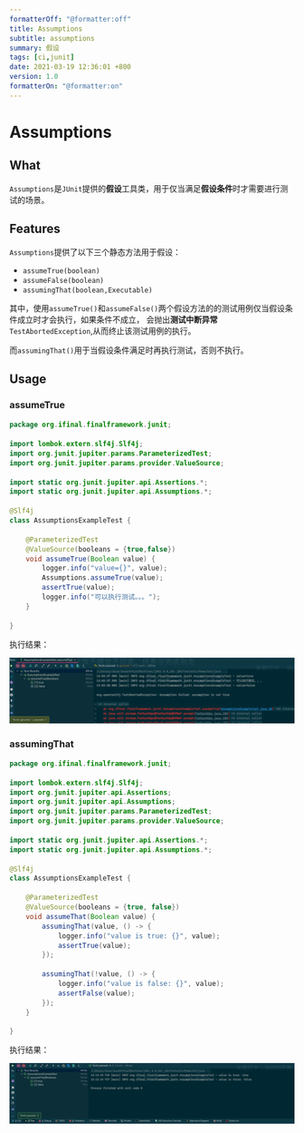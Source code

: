 ```yaml
---
formatterOff: "@formatter:off"
title: Assumptions
subtitle: assumptions 
summary: 假设 
tags: [ci,junit] 
date: 2021-03-19 12:36:01 +800 
version: 1.0
formatterOn: "@formatter:on"
---
```


# Assumptions

## What

`Assumptions`是`JUnit`提供的**假设**工具类，用于仅当满足**假设条件**时才需要进行测试的场景。

## Features

`Assumptions`提供了以下三个静态方法用于假设：

* `assumeTrue(boolean)`
* `assumeFalse(boolean)`
* `assumingThat(boolean,Executable)`

其中，使用`assumeTrue()`和`assumeFalse()`两个假设方法的的测试用例仅当假设条件成立时才会执行，如果条件不成立，
会抛出**测试中断异常**`TestAbortedException`,从而终止该测试用例的执行。

而`assumingThat()`用于当假设条件满足时再执行测试，否则不执行。

## Usage

### assumeTrue

```java
package org.ifinal.finalframework.junit;

import lombok.extern.slf4j.Slf4j;
import org.junit.jupiter.params.ParameterizedTest;
import org.junit.jupiter.params.provider.ValueSource;

import static org.junit.jupiter.api.Assertions.*;
import static org.junit.jupiter.api.Assumptions.*;

@Slf4j
class AssumptionsExampleTest {

    @ParameterizedTest
    @ValueSource(booleans = {true,false})
    void assumeTrue(Boolean value) {
        logger.info("value={}", value);
        Assumptions.assumeTrue(value);
        assertTrue(value);
        logger.info("可以执行测试。。。");
    }

}

```

执行结果：

![Assumptions.assumeTrue](../../images/ci/junit/Assumptions.assumeTrue.png)

### assumingThat

```java
package org.ifinal.finalframework.junit;

import lombok.extern.slf4j.Slf4j;
import org.junit.jupiter.api.Assertions;
import org.junit.jupiter.api.Assumptions;
import org.junit.jupiter.params.ParameterizedTest;
import org.junit.jupiter.params.provider.ValueSource;

import static org.junit.jupiter.api.Assertions.*;
import static org.junit.jupiter.api.Assumptions.*;

@Slf4j
class AssumptionsExampleTest {

    @ParameterizedTest
    @ValueSource(booleans = {true, false})
    void assumeThat(Boolean value) {
        assumingThat(value, () -> {
            logger.info("value is true: {}", value);
            assertTrue(value);
        });

        assumingThat(!value, () -> {
            logger.info("value is false: {}", value);
            assertFalse(value);
        });
    }

}
```

执行结果：

![Assumptions.assumingThat](../../images/ci/junit/Assumptions.assumingThat.png)